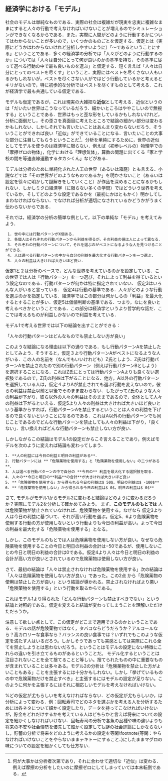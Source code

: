 ## 経済学における「モデル」
社会のモデルは単純なものである．実際の社会は複雑だが現実を忠実に複雑なままにすると人々の行動で考えなければいけないことが増えるのでシミュレーションができなくなるからである．また，実際に人間がどのように行動するかについてはわからないことが多いので，いくつかのものごとを仮定する．仮定とは（実際にどうかはわからないけれど分析しやすいように）「〜であるということにする」ということである．多くの経済学の分析では「人々がどのように行動するのか」については「人々は自分にとって何が良いのかの基準を持ち，その基準に従って選べる行動の中で最も良いものを選ぶ」と仮定する．短く言えば「人々は自分にとってのベストを尽くす」ということ．実際にはベストを尽くさない人もいるかもしれないが，ベストを尽くさない人がではどう行動しているかと考えるとキリがないので，特に初歩的な分析ではベストを尽くすものとして考える．これが経済学で最も共通している仮定である．

モデルも仮定であるが，これは現実の大雑把な**近似**として考える．近似というのは「だいたい世界はこうなっているだろう．細かいところはややこしいので無視する」ということである．世界はもっと歪な形をしているかもしれないけれど，分析に面倒だし，その歪さを真面目に考えたところで結論の細かい部分は変わるかもしれない．しかしそれでも言いたいことはあんまり変わらないだろう．そういうことができれば良い「近似」ができていることになる．言いたいことの大事な部分に注目してもらうということだ[^ftnt1]．分析を単純にするために，世界の近似としてモデルを使うのは経済学に限らない．例えば（初歩レベルの）物理学での「摩擦ゼロの物体」，化学における「理想気体」，算数の問題に出てくる「家と学校の間を等速直線運動するタカシくん」などがある．

[^ftnt1]: 何が大事かは分析者次第であり，それに合わせて適切な「近似」は変わる．例えば摩擦の分析をしたいのに摩擦ゼロにしてしまっていては本末転倒である．

モデルは分析のために単純化された人工の世界（あるいは箱庭）とも言える．小説などでは「その世界がどのようなものであるか」を明かさないこと（あるいは設定を徐々に明かして謎解きをしていくこと）が作品を深めることになるかもしれない．しかしミクロ経済学（に限らない多くの学問）ではどういう世界を考えているか，そしてどのような設定であるかを（最初にかはともかく）明かしてしまわなければならない．でなければ分析が適切になされているかどうかがうまく伝わらないからである．

それでは，経済学の分析の簡単な例として，以下の単純な「モデル」を考えてみよう．
```{admonition} モデル1
 1. 世の中には行動パターンがX個ある.
 2. 各個人はそれぞれの行動パターンから利益を得るが，その利益の値は人によって異なる．
 3. それぞれの行動パターンについて，それを選ぶのがベストになるような人を見つけることができる．
 4. 人は選べる行動パターンの中から自分の利益を最大化する行動パターンを一つ選ぶ.
 5. 人々の利益は大きければ大きいほど良い.
```
仮定1と２は分析のベースで，どんな世界を考えているのかを設定している．この世界では人は「行動パターン」を一つ選び，それによって利益を得ているという設定なのである．行動パターンが何かは特に指定されていない．
仮定3はいろんな人がいると言っている．
仮定4は行動の基準である．人々がどのような行動を選ぶのかを指定している．経済学ではこの部分は何かしらの「利益」を最大化するとすることが多い．仮定5は価値判断の基準である．つまり，なにを良いと考えるべきかということである．この部分は経済学というより哲学的な話だ．ここでは考えるものが利益しかないので利益を考えている．

 モデル1で考える世界では以下の結論を出すことができる：
 
 「人々の行動パターンはどんなものでも禁止しない方が良い」
 
 このような結論になる理由は以下の通りである．もし行動パターンAを禁止したとしてみよう．そうすると，仮定３より行動パターンAがベストになるような人がいる．この人の名前を（なんでもいいけれども）Z氏としよう．Z氏は行動パターンAを禁止されたので別の行動パターン（例えば行動パターンBとしよう）を選択することになる．これはZ氏にとっては行動パターンAよりも良くない選択肢であるので，Z氏の利益は下がることになる．他方，A以外の行動パターンを選択している人は，仮定４よりAが禁止されても選ぶ行動を変えないので，彼らの利益は禁止以前と以後でそのまま変わらない．したがってZ氏のような人々の利益が下がり，彼ら以外の人々の利益はそのままであるので，全体として人々の利益は下がるといえる．仮定5より人々の利益は大きければ大きいほど良いという基準からすれば，行動パターンAを禁止するということは人々の利益を下げるので良くないということになるのである．これはA以外の行動パターンでも同じことであるのでどんな行動パターンを禁止しても人々の利益は下がり，「良くない」．言い換えればどんな行動パターンも禁止しない方が良い．
 
 しかしながらこの結論はモデル1の設定だからこそ言えることであり，例えばモデルを次のように変えれば結論も変わってしまう．
```{admonition}　モデル２
1. **人の利益には今日の利益と明日の利益がある**．
2. 行動パターンには **「危険薬物を使用する」と「危険薬物を使用しない」の二つがある**．
3. 人は選べる行動パターンの中で自分の **今日の** 利益を最大化する選択肢を取る.
4. 人々の**今日と明日の**利益**の合計**が大きければ大きいほど良い
5. **「危険薬物を使用する」から得られる今日の利益は$ 50$，明日の利益は$ -100$**
6. **「危険薬物を使用しない」から得られる今日の利益は$ 0$，明日の利益は$ 0$**
```

 さて, モデルがモデル1からモデル2に変わると結論はどのように変わるだろうか？実際にモデル2を分析して確かめてみよう。
 まず、**このモデルのもとでは** 人は危険薬物が禁止されていなければ、危険薬物を使用する。なぜなら
 仮定3より人は今日の利益に基づいて、それが高い行動を選ぶ。仮定5、6より危険薬物を使用する行動の方が使用しないという行動よりも今日の利益が高い。よって今日の利益を最大化する「危険薬物を使用する」となる。

 しかし、このモデルのもとでは人は危険薬物を使用しない方が良い。なぜなら危険薬物を使用することの今日と明日の利益の合計は$-50$であるが、使用しないことの今日と明日の利益の合計は$0$である。仮定4より人々は今日と明日の利益の合計が高い方が良いとされているので危険薬物は使用しない方が良い。

さて、最初の結論は「人々は禁止されなければ危険薬物を使用する」次の結論は「人々は危険薬物を使用しない方が良い」であった。この2点
から「危険薬物の使用は禁止した方が良い」という結論が導かれる。禁止されなければより悪い「危険薬物を使用する」という行動を取るからである。

これはモデル1より得られた「どんな行動パターンも禁止すべきでない」という結論と対照的である。仮定を変えると結論が変わってしまうことを理解いただけただろうか。

注意して欲しい点として、この仮定がどこまで適用できるのかということである．モデルの話が危険薬物ではなく，タバコならどうだろうか？アルコールなら？高カロリーな食事なら？バランスの良い食事では？いずれでもこのような仮定を満たす人はいるだろう。しかしそうであっても実感としては実際にこれら全てを禁止しようとは思わないだろう。ということはモデルの設定にない特徴にこれらの違いを引き立てるものがあるということだ。
モデル化するということは注目されないことを全て捨てることと等しい。捨てられたものの中に重要なものが含まれていることは多々ある。モデル2の分析は「危険薬物を禁止した方がよいこともある」ことを主張するには十分かもしれない。しかし「挙げているものの中で危険薬物だけを禁止すべき」と主張するにはモデルの設定が足りない。このように何かを主張するにはそれに相応しいモデルを考えなければいけない。

%どの仮定が尤もらしいを考えなければならない．どの仮定が尤もらしいか，は分析によって変わる．例：回転寿司でどのネタを選ぶかを考える人を分析するためには各ネタについて細かく設定したり，データを持ってこなければいけないが，貯金をどれだけするかを考えている人はどちらかと言えば将来についての設定を細かくしなければいけない．回転寿司の分析で各魚の品種や味の違いよりも将来の不安や社会情勢を優先して細かく設定しても謎の社会評論にしかならないし，貯蓄の分析で将来をどのように考えるかの設定を等閑\footnote{等閑：やらなければいけないことをやらないままテキトーにすること．}にしたままマグロの味についての設定を細かくしても仕方ない．
